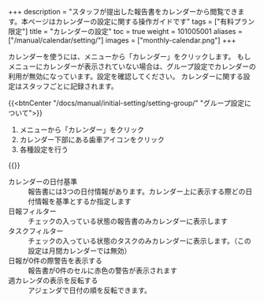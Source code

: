 +++
description = "スタッフが提出した報告書をカレンダーから閲覧できます。本ページはカレンダーの設定に関する操作ガイドです"
tags = ["有料プラン限定"]
title = "カレンダーの設定"
toc = true
weight = 101005001
aliases = ["/manual/calendar/setting/"]
images = ["monthly-calendar.png"]
+++

カレンダーを使うには、メニューから「カレンダー」をクリックします。
もしメニューにカレンダーが表示されていない場合は、グループ設定でカレンダーの利用が無効になっています。設定を確認してください。
カレンダーに関する設定はスタッフごとに記録されます。

{{<btnCenter "/docs/manual/initial-setting/setting-group/" "グループ設定について">}}

1. メニューから「カレンダー」をクリック
1. カレンダー下部にある歯車アイコンをクリック
1. 各種設定を行う


{{<appscreen filename="calendar-setting" title="カレンダーに関する設定画面">}}

<dl class="basic">
<dt>カレンダーの日付基準</dt>
<dd>報告書には3つの日付情報があります。カレンダー上に表示する際どの日付情報を基準とするか指定します</dd>
<dt>日報フィルター</dt>
<dd>チェックの入っている状態の報告書のみカレンダーに表示します</dd>
<dt>タスクフィルター</dt>
<dd>チェックの入っている状態のタスクのみカレンダーに表示します。（この設定は月間カレンダーでは無効）</dd>
<dt>日報が0件の際警告を表示する</dt>
<dd>報告書が0件のセルに赤色の警告が表示されます</dd>
<dt>週カレンダの表示を反転する</dt>
<dd>アジェンダで日付の順を反転できます。</dd>
</dl>

